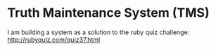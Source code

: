 Truth Maintenance System (TMS)
===

I am building a system as a solution to the ruby quiz challenge: http://rubyquiz.com/quiz37.html
